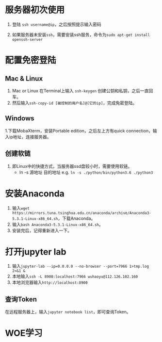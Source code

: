 # 服务器初次使用

1. 登陆 `ssh username@ip`，之后按照提示输入密码

2. 如果服务器未安装`ssh`，需要安装ssh服务，命令为`sudo apt-get install openssh-server`

   

# 配置免密登陆

## Mac & Linux

1. Mac or Linux 在Terminal上输入 `ssh-keygen` 创建公钥和私钥，之后一直回车。
2. 然后输入`ssh-copy-id [被控制的用户名]@[它的ip]`，完成免密登陆。

## Windows

1.下载MobaXterm，安装Portable edition，之后左上方有quick connection，输入ip地址，连接服务器。



## 创建软链

1. 即Linux中的快捷方式，当服务器ssd盘较小时，需要使用软链。
   * ln -s 源地址 目的地址 e.g.  `ln -s ./python/bin/python3.6 ./python3`



# 安装Anaconda

1. 输入`wget https://mirrors.tuna.tsinghua.edu.cn/anaconda/archive/Anaconda3-5.3.1-Linux-x86_64.sh`，下载Anaconda。
2. 输入`bash Anaconda3-5.3.1-Linux-x86_64.sh`。
3. 安装完后，记得重新进入一下。

# 打开jupyter lab

1. 输入`jupyter-lab --ip=0.0.0.0 --no-browser --port=7966 1>tmp.log 2>&1 &`
2. 本地输入`ssh -L 8900:localhost:7966 wuhaoyu@112.126.102.160`
3. 本地浏览器输入`http://localhost:8900`



## 查询Token

在远程服务器上，输入`jupyter notebook list`，即可查询Token。



# WOE学习


